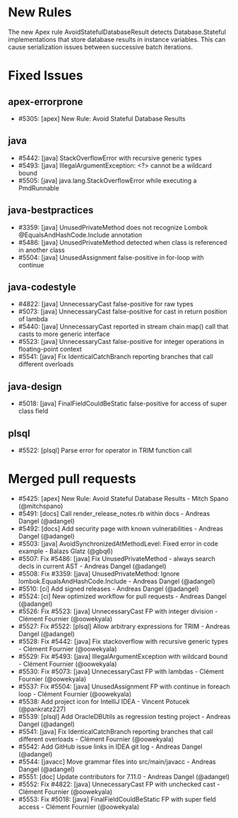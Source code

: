 # New Rules

The new Apex rule AvoidStatefulDatabaseResult detects Database.Stateful implementations that store database results in instance variables. This can cause serialization issues between successive batch iterations.

# Fixed Issues

## apex-errorprone

- #5305: [apex] New Rule: Avoid Stateful Database Results

## java

- #5442: [java] StackOverflowError with recursive generic types
- #5493: [java] IllegalArgumentException: <?> cannot be a wildcard bound
- #5505: [java] java.lang.StackOverflowError while executing a PmdRunnable

## java-bestpractices

- #3359: [java] UnusedPrivateMethod does not recognize Lombok @EqualsAndHashCode.Include annotation
- #5486: [java] UnusedPrivateMethod detected when class is referenced in another class
- #5504: [java] UnusedAssignment false-positive in for-loop with continue

## java-codestyle

- #4822: [java] UnnecessaryCast false-positive for raw types
- #5073: [java] UnnecessaryCast false-positive for cast in return position of lambda
- #5440: [java] UnnecessaryCast reported in stream chain map() call that casts to more generic interface
- #5523: [java] UnnecessaryCast false-positive for integer operations in floating-point context
- #5541: [java] Fix IdenticalCatchBranch reporting branches that call different overloads

## java-design

- #5018: [java] FinalFieldCouldBeStatic false-positive for access of super class field

## plsql

- #5522: [plsql] Parse error for operator in TRIM function call

# Merged pull requests

- #5425: [apex] New Rule: Avoid Stateful Database Results - Mitch Spano (@mitchspano)
- #5491: [docs] Call render_release_notes.rb within docs - Andreas Dangel (@adangel)
- #5492: [docs] Add security page with known vulnerabilities - Andreas Dangel (@adangel)
- #5503: [java] AvoidSynchronizedAtMethodLevel: Fixed error in code example - Balazs Glatz (@gbq6)
- #5507: Fix #5486: [java] Fix UnusedPrivateMethod - always search decls in current AST - Andreas Dangel (@adangel)
- #5508: Fix #3359: [java] UnusedPrivateMethod: Ignore lombok.EqualsAndHashCode.Include - Andreas Dangel (@adangel)
- #5510: [ci] Add signed releases - Andreas Dangel (@adangel)
- #5524: [ci] New optimized workflow for pull requests - Andreas Dangel (@adangel)
- #5526: Fix #5523: [java] UnnecessaryCast FP with integer division - Clément Fournier (@oowekyala)
- #5527: Fix #5522: [plsql] Allow arbitrary expressions for TRIM - Andreas Dangel (@adangel)
- #5528: Fix #5442: [java] Fix stackoverflow with recursive generic types - Clément Fournier (@oowekyala)
- #5529: Fix #5493: [java] IllegalArgumentException with wildcard bound - Clément Fournier (@oowekyala)
- #5530: Fix #5073: [java] UnnecessaryCast FP with lambdas - Clément Fournier (@oowekyala)
- #5537: Fix #5504: [java] UnusedAssignment FP with continue in foreach loop - Clément Fournier (@oowekyala)
- #5538: Add project icon for IntelliJ IDEA - Vincent Potucek (@pankratz227)
- #5539: [plsql] Add OracleDBUtils as regression testing project - Andreas Dangel (@adangel)
- #5541: [java] Fix IdenticalCatchBranch reporting branches that call different overloads - Clément Fournier (@oowekyala)
- #5542: Add GitHub issue links in IDEA git log - Andreas Dangel (@adangel)
- #5544: [javacc] Move grammar files into src/main/javacc - Andreas Dangel (@adangel)
- #5551: [doc] Update contributors for 7.11.0 - Andreas Dangel (@adangel)
- #5552: Fix #4822: [java] UnnecessaryCast FP with unchecked cast - Clément Fournier (@oowekyala)
- #5553: Fix #5018: [java] FinalFieldCouldBeStatic FP with super field access - Clément Fournier (@oowekyala)
